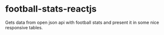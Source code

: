 # football-stats-reactjs
Gets data from open json api with football stats and present it in some nice responsive tables.
